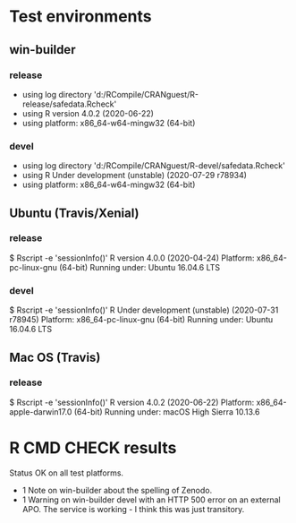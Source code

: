 # Test environments

## win-builder

### release

* using log directory 'd:/RCompile/CRANguest/R-release/safedata.Rcheck'
* using R version 4.0.2 (2020-06-22)
* using platform: x86_64-w64-mingw32 (64-bit)

### devel

* using log directory 'd:/RCompile/CRANguest/R-devel/safedata.Rcheck'
* using R Under development (unstable) (2020-07-29 r78934)
* using platform: x86_64-w64-mingw32 (64-bit)

## Ubuntu (Travis/Xenial)

### release

$ Rscript -e 'sessionInfo()'
R version 4.0.0 (2020-04-24)
Platform: x86_64-pc-linux-gnu (64-bit)
Running under: Ubuntu 16.04.6 LTS

### devel

$ Rscript -e 'sessionInfo()'
R Under development (unstable) (2020-07-31 r78945)
Platform: x86_64-pc-linux-gnu (64-bit)
Running under: Ubuntu 16.04.6 LTS

## Mac OS (Travis)

### release

$ Rscript -e 'sessionInfo()'
R version 4.0.2 (2020-06-22)
Platform: x86_64-apple-darwin17.0 (64-bit)
Running under: macOS High Sierra 10.13.6

# R CMD CHECK results

Status OK on all test platforms. 
* 1 Note on win-builder about the spelling of Zenodo.
* 1 Warning on win-builder devel with an HTTP 500 error on an external APO. The service is working - I think this was just transitory.

